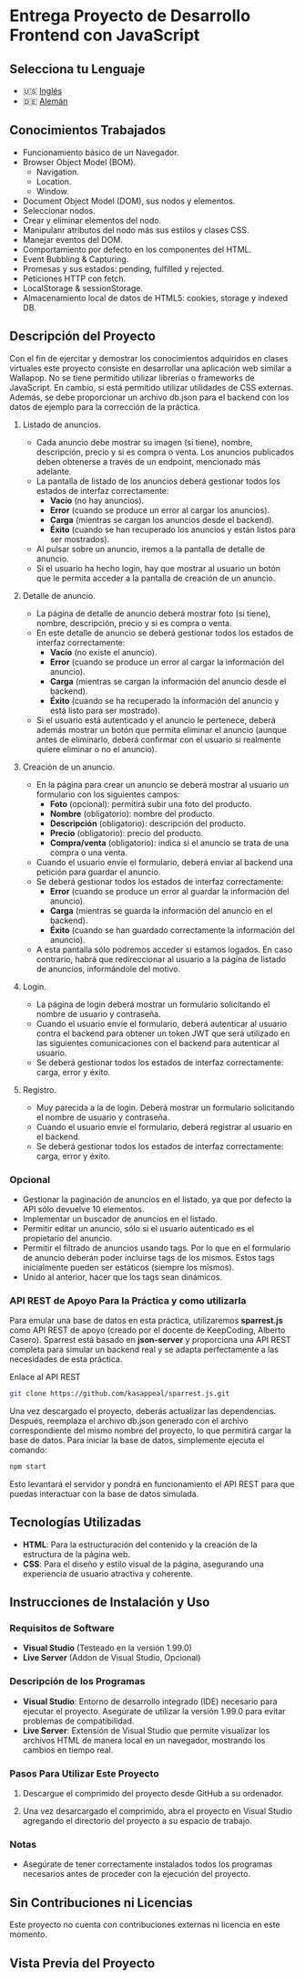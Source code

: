 # Entrega Proyecto de Desarrollo Frontend con JavaScript

## Selecciona tu Lenguaje

- 🇺🇸 [Inglés](README.md)
- 🇩🇪 [Alemán](README.de.md)

## Conocimientos Trabajados

- Funcionamiento básico de un Navegador.
- Browser Object Model (BOM).
  - Navigation.
  - Location.
  - Window.
- Document Object Model (DOM), sus nodos y elementos.
- Seleccionar nodos.
- Crear y eliminar elementos del nodo.
- Manipulanr atributos del nodo más sus estilos y clases CSS.
- Manejar eventos del DOM.
- Comportamiento por defecto en los componentes del HTML.
- Event Bubbling & Capturing.
- Promesas y sus estados: pending, fulfilled y rejected.
- Peticiones HTTP con fetch.
- LocalStorage & sessionStorage.
- Almacenamiento local de datos de HTML5: cookies, storage y indexed DB.

## Descripción del Proyecto

Con el fin de ejercitar y demostrar los conocimientos adquiridos en clases virtuales este proyecto consiste en desarrollar una aplicación web similar a Wallapop. No se tiene permitido utilizar librerías o frameworks de JavaScript. En cambio, sí está permitido utilizar utilidades de CSS externas.  
Además, se debe proporcionar un archivo db.json para el backend con los datos de ejemplo para la corrección de la práctica.

1. Listado de anuncios.
   - Cada anuncio debe mostrar su imagen (si tiene), nombre, descripción, precio y si es compra o venta. Los anuncios publicados deben obtenerse a través de un endpoint, mencionado más adelante.
   - La pantalla de listado de los anuncios deberá gestionar todos los estados de interfaz correctamente:
     - **Vacío** (no hay anuncios).
     - **Error** (cuando se produce un error al cargar los anuncios).
     - **Carga** (mientras se cargan los anuncios desde el backend).
     - **Éxito** (cuando se han recuperado los anuncios y están listos para ser mostrados).
   - Al pulsar sobre un anuncio, iremos a la pantalla de detalle de anuncio.
   - Si el usuario ha hecho login, hay que mostrar al usuario un botón que le permita acceder a la pantalla de creación de un anuncio.

2. Detalle de anuncio.
   - La página de detalle de anuncio deberá mostrar foto (si tiene), nombre, descripción, precio y si es compra o venta.
   - En este detalle de anuncio se deberá gestionar todos los estados de interfaz correctamente:
     - **Vacío** (no existe el anuncio).
     - **Error** (cuando se produce un error al cargar la información del anuncio).
     - **Carga** (mientras se cargan la información del anuncio desde el backend).
     - **Éxito** (cuando se ha recuperado la información del anuncio y está listo para ser mostrado).
   - Si el usuario está autenticado y el anuncio le pertenece, deberá además mostrar un botón que permita eliminar el anuncio (aunque antes de eliminarlo, deberá confirmar con el usuario si realmente quiere eliminar o no el anuncio).

3. Creación de un anuncio.

    - En la página para crear un anuncio se deberá mostrar al usuario un formulario con los siguientes campos:
        - **Foto** (opcional): permitirá subir una foto del producto.
        - **Nombre** (obligatorio): nombre del producto.
        - **Descripción** (obligatorio): descripción del producto.
        - **Precio** (obligatorio): precio del producto.
        - **Compra/venta** (obligatorio): indica si el anuncio se trata de una compra o una venta.
    - Cuando el usuario envíe el formulario, deberá enviar al backend una petición para guardar el anuncio.
    - Se deberá gestionar todos los estados de interfaz correctamente:
        - **Error** (cuando se produce un error al guardar la información del anuncio).
        - **Carga** (mientras se guarda la información del anuncio en el backend).
        - **Éxito** (cuando se han guardado correctamente la información del anuncio).
    - A esta pantalla sólo podremos acceder si estamos logados. En caso contrario, habrá que redireccionar al usuario a la página de listado de anuncios, informándole del motivo.

4. Login.

    - La página de login deberá mostrar un formulario solicitando el nombre de usuario y contraseña.
    - Cuando el usuario envíe el formulario, deberá autenticar al usuario contra el backend para obtener un token JWT que será utilizado en las siguientes comunicaciones con el backend para autenticar al usuario.
    - Se deberá gestionar todos los estados de interfaz correctamente: carga, error y éxito.

5. Registro.

    - Muy parecida a la de login. Deberá mostrar un formulario solicitando el nombre de usuario y contraseña.
    - Cuando el usuario envíe el formulario, deberá registrar al usuario en el backend.
    - Se deberá gestionar todos los estados de interfaz correctamente: carga, error y éxito.

### Opcional

- Gestionar la paginación de anuncios en el listado, ya que por defecto la API sólo devuelve 10 elementos.
- Implementar un buscador de anuncios en el listado.
- Permitir editar un anuncio, sólo si el usuario autenticado es el propietario del anuncio.
- Permitir el filtrado de anuncios usando tags. Por lo que en el formulario de anuncio deberán poder incluirse tags de los mismos. Estos tags inicialmente pueden ser estáticos (siempre los mismos).
- Unido al anterior, hacer que los tags sean dinámicos.

### API REST de Apoyo Para la Práctica y como utilizarla

Para emular una base de datos en esta práctica, utilizaremos **sparrest.js** como API REST de apoyo (creado por el docente de KeepCoding, Alberto Casero). Sparrest está basado en **json-server** y proporciona una API REST completa para simular un backend real y se adapta perfectamente a las necesidades de esta práctica.

Enlace al API REST

```bash
git clone https://github.com/kasappeal/sparrest.js.git
```

Una vez descargado el proyecto, deberás actualizar las dependencias. Después, reemplaza el archivo db.json generado con el archivo correspondiente del mismo nombre del proyecto, lo que permitirá cargar la base de datos. Para iniciar la base de datos, simplemente ejecuta el comando:

```bash
npm start
```

Esto levantará el servidor y pondrá en funcionamiento el API REST para que puedas interactuar con la base de datos simulada.

## Tecnologías Utilizadas

- **HTML**: Para la estructuración del contenido y la creación de la estructura de la página web.
- **CSS**: Para el diseño y estilo visual de la página, asegurando una experiencia de usuario atractiva y coherente.

## Instrucciones de Instalación y Uso

### Requisitos de Software

- **Visual Studio** (Testeado en la versión 1.99.0)
- **Live Server** (Addon de Visual Studio, Opcional)

### Descripción de los Programas

- **Visual Studio**: Entorno de desarrollo integrado (IDE) necesario para ejecutar el proyecto. Asegúrate de utilizar la versión 1.99.0 para evitar problemas de compatibilidad.
- **Live Server**: Extensión de Visual Studio que permite visualizar los archivos HTML de manera local en un navegador, mostrando los cambios en tiempo real.

### Pasos Para Utilizar Este Proyecto

1. Descargue el comprimido del proyecto desde GitHub a su ordenador.

2. Una vez desarcargado el comprimido, abra el proyecto en Visual Studio agregando el directorio del proyecto a su espacio de trabajo.

### Notas

- Asegúrate de tener correctamente instalados todos los programas necesarios antes de proceder con la ejecución del proyecto.

## Sin Contribuciones ni Licencias

Este proyecto no cuenta con contribuciones externas ni licencia en este momento.

## Vista Previa del Proyecto
